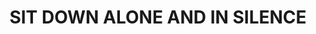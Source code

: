 ---
capo: 0
id: 0
lang: en-us
page: '201'
step: cat
subtitle: ''
tags: []
title: SIT DOWN ALONE AND IN SILENCE
---